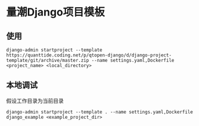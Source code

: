 # 量潮Django项目模板

## 使用

```shell
django-admin startproject --template https://quanttide.coding.net/p/qtopen-django/d/django-project-template/git/archive/master.zip --name settings.yaml,Dockerfile <project_name> <local_directory> 
```

## 本地调试

假设工作目录为当前目录

```shell
django-admin startproject --template . --name settings.yaml,Dockerfile django_example <example_project_dir>
```
